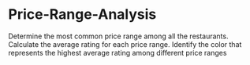 # Price-Range-Analysis

Determine the most common price range
 among all the restaurants.
 Calculate the average rating for each price
 range.
 Identify the color that represents the highest
 average rating among different price ranges
